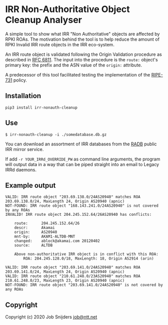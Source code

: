 IRR Non-Authoritative Object Cleanup Analyser
=============================================

A simple tool to show what IRR "Non Authoritative" objects are affected by RPKI ROAs. The motivation behind the tool is to help reduce the amount of RPKI Invalid IRR route objects in the IRR eco-system.

An IRR route object is validated following the Origin Validation procedure as described in [RFC 6811](https://tools.ietf.org/html/rfc6811).
The input into the procedure is the `route:` object's primary key: the prefix and the ASN value of the `origin:` attribute.

A predecessor of this tool facilitated testing the implementation of the [RIPE-731](https://www.ripe.net/publications/docs/ripe-731) policy.

Installation
------------

`pip3 install irr-nonauth-cleanup`

Use
---

`$ irr-nonauth-cleanup -i ./somedatabase.db.gz`

You can download an assortment of IRR databases from the [RADB](ftp://ftp.radb.net/radb/dbase/) public IRR mirror service.

If add `-r YOUR_IRRd_OVERRIDE_PW` as command line arguments, the program will output data in a way that can be piped straight into an email to Legacy IRRd daemons.

Example output
--------------

```
VALID: IRR route object "203.69.138.0/24AS20940" matches ROA 203.69.138.0/24, MaxLength 24, Origin AS20940 (apnic)
NOT-FOUND: IRR route object "168.143.241.0/24AS20940" is not covered by any ROAs
INVALID! IRR route object 204.245.152.64/26AS20940 has conflicts:

    route:      204.245.152.64/26
    descr:      Akamai
    origin:     AS20940
    mnt-by:     AKAM1-ALTDB-MNT
    changed:    ablock@akamai.com 20120402
    source:     ALTDB

    Above non-authoritative IRR object is in conflict with this ROA:
        ROA: 204.245.128.0/18, MaxLength: 18, Origin AS2914 (arin)

VALID: IRR route object "203.69.141.0/24AS20940" matches ROA 203.69.141.0/24, MaxLength 24, Origin AS20940 (apnic)
VALID: IRR route object "210.61.248.0/23AS20940" matches ROA 210.61.248.0/23, MaxLength 23, Origin AS20940 (apnic)
NOT-FOUND: IRR route object "203.69.141.0/24AS20940" is not covered by any ROAs
```

Copyright
---------

Copyright (c) 2020 Job Snijders <job@ntt.net>
